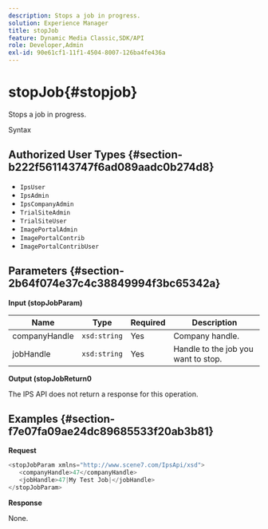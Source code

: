 ```yaml
---
description: Stops a job in progress.
solution: Experience Manager
title: stopJob
feature: Dynamic Media Classic,SDK/API
role: Developer,Admin
exl-id: 90e61cf1-11f1-4504-8007-126ba4fe436a
---
```

# stopJob{#stopjob}

Stops a job in progress.

 Syntax 

## Authorized User Types {#section-b222f561143747f6ad089aadc0b274d8}

* `IpsUser` 
* `IpsAdmin` 
* `IpsCompanyAdmin` 
* `TrialSiteAdmin` 
* `TrialSiteUser` 
* `ImagePortalAdmin` 
* `ImagePortalContrib` 
* `ImagePortalContribUser`

## Parameters {#section-2b64f074e37c4c38849994f3bc65342a}

**Input (stopJobParam)** 

|  Name  | Type  | Required  | Description  |
|---|---|---|---|
|  companyHandle  | `xsd:string`  | Yes  | Company handle.  |
|  jobHandle  | `xsd:string`  | Yes  | Handle to the job you want to stop.  |

**Output (stopJobReturn0**

The IPS API does not return a response for this operation.

## Examples {#section-f7e07fa09ae24dc89685533f20ab3b81}

**Request** 

```java
<stopJobParam xmlns="http://www.scene7.com/IpsApi/xsd">
   <companyHandle>47</companyHandle>
   <jobHandle>47|My Test Job|</jobHandle>
</stopJobParam>
```

**Response**

None.
